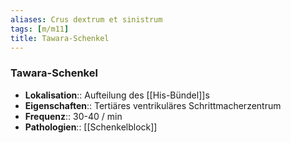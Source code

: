 ```yaml
---
aliases: Crus dextrum et sinistrum
tags: [m/m11]
title: Tawara-Schenkel
---
```

### Tawara-Schenkel
- **Lokalisation**:: Aufteilung des [[His-Bündel]]s
- **Eigenschaften**:: Tertiäres ventrikuläres Schrittmacherzentrum
- **Frequenz**:: 30-40 / min
- **Pathologien**:: [[Schenkelblock]]